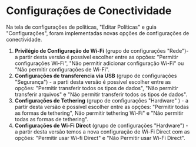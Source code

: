 # Configurações de Conectividade

Na tela de configurações de políticas, "Editar Políticas" e guia "Configurações",  foram implementadas novas opções de configurações de conectividade. &#x20;

1. **Privilégio de Configuração de Wi-Fi** (grupo de configurações "Rede")- a partir desta versão é possível escolher entre as opções: "Permitir configurações Wi-Fi", "Não permitir adicionar configuração Wi-Fi" ou "Não permitir configurações de Wi-Fi".&#x20;
2. **Configurações de transferencia via USB** (grupo de configurações "Segurança") -  a parti desta versão é possível escolher entre as opções: "Permitir transferir todos os tipos de dados", "Não permitir transferir arquivos" e "Não permitir transferir todos os tipos de dados".&#x20;
3. &#x20;**Configurações de Tethering** (grupo de configurações "Hardware" ) - a partir desta versão é possível escolher entre as opções:  "Permitir todas as formas de tethering", Não permitir tethering Wi-Fi" e "Não permitir todas as formas de tethering".&#x20;
4. **Configurações de Wi-Fi Direct** (grupo de configurações "Hardware") - a partir desta versão temos a nova configuração de Wi-Fi Direct com as opções: "Permitir usar Wi-fi Direct" e "Não Permitir usar Wi-Fi Direct".&#x20;
